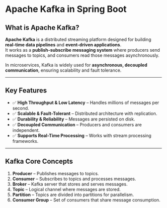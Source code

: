 # Apache Kafka in Spring Boot

## What is Apache Kafka?  
**Apache Kafka** is a distributed streaming platform designed for building **real-time data pipelines** and **event-driven applications**.  
It works as a **publish-subscribe messaging system** where producers send messages to topics, and consumers read those messages asynchronously.

In microservices, Kafka is widely used for **asynchronous, decoupled communication**, ensuring scalability and fault tolerance.

---

## Key Features
- ✅ **High Throughput & Low Latency** – Handles millions of messages per second.  
- ✅ **Scalable & Fault-Tolerant** – Distributed architecture with replication.  
- ✅ **Durability & Reliability** – Messages are persisted on disk.  
- ✅ **Decoupled Communication** – Producers and consumers are independent.  
- ✅ **Supports Real-Time Processing** – Works with stream processing frameworks.  

---

## Kafka Core Concepts
1. **Producer** – Publishes messages to topics.  
2. **Consumer** – Subscribes to topics and processes messages.  
3. **Broker** – Kafka server that stores and serves messages.  
4. **Topic** – Logical channel where messages are stored.  
5. **Partition** – Topics are divided into partitions for parallelism.  
6. **Consumer Group** – Set of consumers that share message consumption.
